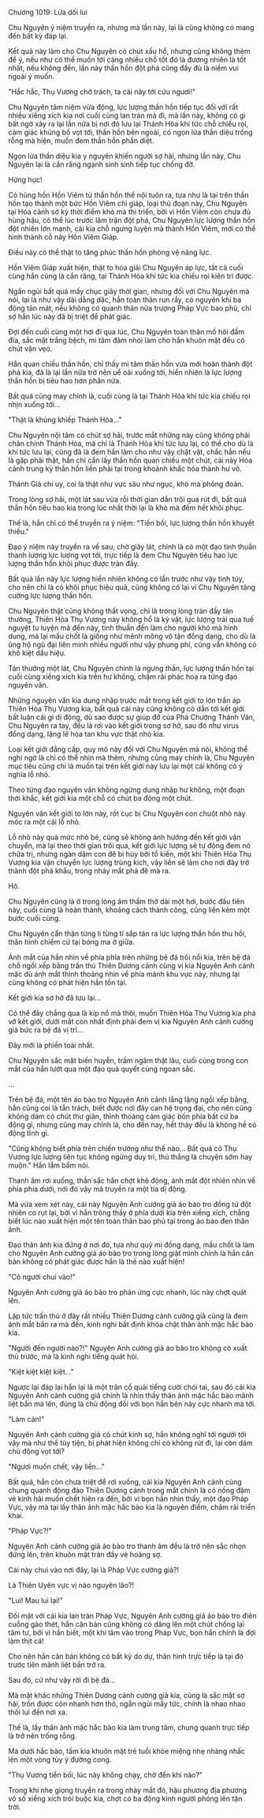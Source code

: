 




Chương 1019: Lừa dối lui


Chu Nguyên ý niệm truyền ra, nhưng mà lần này, lại là cũng không có mang đến bất kỳ đáp lại.

Kết quả này làm cho Chu Nguyên có chút xấu hổ, nhưng cũng không thèm để ý, nếu như có thể muốn tới càng nhiều chỗ tốt đó là đương nhiên là tốt nhất, nếu không đến, lần này thần hồn đột phá cũng đầy đủ là niềm vui ngoài ý muốn.

"Hắc hắc, Thụ Vương chớ trách, ta cái này tới cứu ngươi!"

Chu Nguyên tâm niệm vừa động, lực lượng thần hồn tiếp tục đối với rất nhiều xiềng xích kia nơi cuối cùng lan tràn mà đi, mà lần này, không có gì bất ngờ xảy ra lại lần nữa bị nơi đó lưu lại Thánh Hỏa khí tức chỗ chiếu rọi, cảm giác khủng bố vọt tới, thần hồn bên ngoài, có ngọn lửa thần diệu trống rỗng mà hiện, muốn đem thần hồn phần diệt.

Ngọn lửa thần diệu kia y nguyên khiến người sợ hãi, nhưng lần này, Chu Nguyên lại là cắn răng ngạnh sinh sinh tiếp tục chống đỡ.

Hừng hực!

Có hùng hồn Hồn Viêm từ thần hồn thể nội tuôn ra, tựa như là tại trên thần hồn tạo thành một bức Hồn Viêm chi giáp, loại thủ đoạn này, Chu Nguyên tại Hóa cảnh sơ kỳ thời điểm khó mà thi triển, bởi vì Hồn Viêm còn chưa đủ hùng hậu, có thể lúc trước lâm trận đột phá, Chu Nguyên lực lượng thần hồn đột nhiên lớn mạnh, cái kia chỗ ngưng luyện mà thành Hồn Viêm, mới có thể hình thành cỗ này Hồn Viêm Giáp.

Điều này có thể thật to tăng phúc thần hồn phòng vệ năng lực.

Hồn Viêm Giáp xuất hiện, thật to hóa giải Chu Nguyên áp lực, tất cả cuối cùng hắn cũng là cắn răng, tại Thánh Hỏa khí tức kia chiếu rọi kiên trì được.

Ngắn ngủi bất quá mấy chục giây thời gian, nhưng đối với Chu Nguyên mà nói, lại là như vậy dài dằng dặc, hắn toàn thân run rẩy, có nguyên khí ba động tản mát, nếu không có quanh thân nửa trượng Pháp Vực bao phủ, chỉ sợ hắn lúc này đã bị triệt để phát giác.

Đợi đến cuối cùng một hơi đi qua lúc, Chu Nguyên toàn thân mồ hôi đầm đìa, sắc mặt trắng bệch, mi tâm đâm nhói làm cho hắn khuôn mặt đều có chút vặn vẹo.

Hắn quan chiếu thần hồn, chỉ thấy mi tâm thần hồn vừa mới hoàn thành đột phá kia, đã là lại lần nữa trở nên uể oải xuống tới, hiển nhiên là lực lượng thần hồn bị tiêu hao hơn phân nửa.

Bất quá cũng may chính là, cuối cùng là tại Thánh Hỏa khí tức kia chiếu rọi nhịn xuống tới...

"Thật là khủng khiếp Thánh Hỏa..."

Chu Nguyên nội tâm có chút sợ hãi, trước mắt những này cũng không phải chân chính Thánh Hỏa, mà chỉ là Thánh Hỏa khí tức lưu lại, có thể cho dù là khí tức lưu lại, cũng đã là đem hắn làm cho như vậy chật vật, chắc hẳn nếu là gặp phải thật, hắn chỉ cần lấy thần hồn quan chiếu một chút, cái này Hóa cảnh trung kỳ thần hồn liền phải tại trong khoảnh khắc hóa thành hư vô.

Thánh Giả chi uy, coi là thật như vực sâu như ngục, khó mà phỏng đoán.

Trong lòng sợ hãi, một lát sau vừa rồi thời gian dần trôi qua rút đi, bất quá thần hồn tiêu hao kia trong lúc nhất thời lại là khó mà đếm hết khôi phục.

Thế là, hắn chỉ có thể truyền ra ý niệm: "Tiền bối, lực lượng thần hồn khuyết thiếu."

Đạo ý niệm này truyền ra về sau, chờ giây lát, chính là có một đạo tinh thuần thanh lương lực lượng vọt tới, trực tiếp là đem Chu Nguyên tiêu hao lực lượng thần hồn khôi phục được tràn đầy.

Bất quá lần này lực lượng hiển nhiên không có lần trước như vậy tinh túy, cho nên chỉ là có khôi phục hiệu quả, cũng không có lại vì Chu Nguyên tăng cường lực lượng thần hồn.

Chu Nguyên thật cũng không thất vọng, chỉ là trong lòng tràn đầy tán thưởng, Thiên Hỏa Thụ Vương này không hổ là kỳ vật, lực lượng trải qua tuế nguyệt tu luyện mà đến này, tinh thuần đến làm cho người khó mà hình dung, mà lại mấu chốt là giống như mênh mông vô tận đồng dạng, cho dù là ủng hộ ngũ đại liên minh nhiều người như vậy phung phí, cũng vẫn không có khô kiệt dấu hiệu.

Tán thưởng một lát, Chu Nguyên chính là ngưng thần, lực lượng thần hồn tại cuối cùng xiềng xích kia trên hư không, chậm rãi phác hoạ ra từng đạo nguyên văn.

Những nguyên văn kia dung nhập trước mắt trong kết giới to lớn trấn áp Thiên Hỏa Thụ Vương kia, bất quá cái này cũng không có dẫn tới kết giới bất luận cái gì dị động, dù sao được sự giúp đỡ của Phá Chướng Thánh Văn, Chu Nguyên ra tay, đều là rơi vào kết giới trong sơ hở, sau đó như virus đồng dạng, lặng lẽ hòa tan khu vực thật nhỏ kia.

Loại kết giới đẳng cấp, quy mô này đối với Chu Nguyên mà nói, không thể nghi ngờ là chỉ có thể nhìn mà thèm, nhưng cũng may chính là, Chu Nguyên mục tiêu cũng chỉ là muốn tại trên kết giới này lưu lại một cái không có ý nghĩa lỗ nhỏ.

Theo từng đạo nguyên văn không ngừng dung nhập hư không, một đoạn thời khắc, kết giới kia một chỗ có chút ba động một chút.

Nguyên văn kết giới to lớn này, rốt cục bị Chu Nguyên con chuột nhỏ này móc ra một cái lỗ nhỏ.

Lỗ nhỏ này quá mức nhỏ bé, cũng sẽ không ảnh hưởng đến kết giới vận chuyển, mà lại theo thời gian trôi qua, kết giới lực lượng sẽ tự động đem nó chữa trị, nhưng ngàn dặm con đê bị hủy bởi tổ kiến, một khi Thiên Hỏa Thụ Vương kia vận chuyển lực lượng trùng kích, vậy liền sẽ làm cho nơi đây trở thành đột phá khẩu, trong nháy mắt phá đê mà ra.

Hô.

Chu Nguyên cũng là ở trong lòng âm thầm thở dài một hơi, bước đầu tiên này, cuối cùng là hoàn thành, khoảng cách thành công, cũng liền kém một bước cuối cùng.

Chu Nguyên cẩn thận từng li từng tí sắp tán ra lực lượng thần hồn thu hồi, thân hình chiếm cứ tại bóng ma ở giữa.

Ánh mắt của hắn nhìn về phía phía trên những bệ đá trôi nổi kia, trên bệ đá chỗ ngồi xếp bằng trấn thủ Thiên Dương cảnh cùng vị kia Nguyên Anh cảnh mặc dù ánh mắt thỉnh thoảng nhìn về phía mảnh khu vực này, nhưng lại cũng không có phát hiện hắn tồn tại.

Kết giới kia sơ hở đã lưu lại...

Có thể đây chẳng qua là kíp nổ mà thôi, muốn Thiên Hỏa Thụ Vương kia phá vỡ kết giới, dưới mắt còn nhất định phải đem vị kia Nguyên Anh cảnh cường giả bức ra bệ đá vị trí...

Đây mới là phiền toái nhất.

Chu Nguyên sắc mặt biến huyễn, trầm ngâm thật lâu, cuối cùng trong con mắt của hắn lướt qua một đạo quả quyết cùng ngoan sắc.

...

Trên bệ đá, một tên áo bào tro Nguyên Anh cảnh lẳng lặng ngồi xếp bằng, hắn cũng coi là tẫn trách, biết được nơi đây can hệ trọng đại, cho nên cũng không dám có chút thư giãn, thỉnh thoảng cảm giác bốn phía bất cứ ba động gì, nhưng cũng may chính là, cho đến nay, hết thảy đều là không hề có động tĩnh gì.

"Cũng không biết phía trên chiến trường như thế nào... Bất quá có Thụ Vương lực lượng liên tục không ngừng duy trì, thủ thắng là chuyện sớm hay muộn." Hắn lẩm bẩm nói.

Thanh âm rơi xuống, thần sắc hắn chợt khẽ động, ánh mắt đột nhiên nhìn về phía phía dưới, nơi đó vậy mà truyền ra một tia dị động.

Mà vừa xem xét này, cái này Nguyên Anh cường giả áo bào tro đồng tử đột nhiên co rụt lại, bởi vì hắn trông thấy ở phía dưới kia trên xiềng xích, chẳng biết lúc nào xuất hiện một tên toàn thân bao phủ tại trong áo bào đen thân ảnh.

Đạo thân ảnh kia đứng ở nơi đó, tựa như quỷ mị đồng dạng, mấu chốt là làm cho Nguyên Anh cường giả áo bào tro trong lòng giật mình chính là hắn căn bản không có phát giác được hắn là thế nào xuất hiện!

"Có người chui vào!"

Nguyên Anh cường giả áo bào tro phản ứng cực nhanh, lúc này chợt quát lên.

Lập tức trấn thủ ở đây rất nhiều Thiên Dương cảnh cường giả cũng là đem ánh mắt bắn ra mà đến, kinh nghi bất định khóa chặt thân ảnh mặc hắc bào kia.

"Người đến người nào?!" Nguyên Anh cường giả áo bào tro không có xuất thủ trước, mà là kinh nghi tiếng quát hỏi.

"Kiệt kiệt kiệt kiệt..."

Ngược lại đáp lại hắn lại là một trận cổ quái tiếng cười chói tai, sau đó cái kia Nguyên Anh cảnh cường giả chính là nhìn thấy thân ảnh mặc hắc bào mãnh liệt bắn mà lên, đúng là chủ động đối với bọn hắn bên này cực nhanh mà tới.

"Làm càn!"

Nguyên Anh cảnh cường giả có chút kinh sợ, hắn không nghĩ tới người tới vậy mà như thế tùy tiện, bị phát hiện không chỉ có không rút đi, lại còn dám chủ động vọt tới?

"Ngươi muốn chết, vậy liền..."

Bất quá, hắn còn chưa triệt để rơi xuống, cái kia Nguyên Anh cảnh cùng chung quanh đông đảo Thiên Dương cảnh trong mắt chính là có nồng đậm vẻ kinh hãi muốn chết hiện ra đến, bởi vì bọn hắn nhìn thấy, một đạo Pháp Vực, vậy mà tại lấy thân ảnh mặc hắc bào kia là nguyên điểm, chậm rãi triển khai.

"Pháp Vực?!"

Nguyên Anh cảnh cường giả áo bào tro thanh âm đều là trở nên sắc nhọn đứng lên, trên khuôn mặt tràn đầy vẻ hoảng sợ.

Cái này chui vào nơi đây, lại là Pháp Vực cường giả?!

Là Thiên Uyên vực vị nào nguyên lão?!

"Lui! Mau lui lại!"

Đối mặt với cái kia lan tràn Pháp Vực, Nguyên Anh cường giả áo bào tro điên cuồng gào thét, hắn căn bản cũng không có dâng lên một chút chống lại tâm tư, bởi vì hắn biết, một khi lâm vào trong Pháp Vực, bọn hắn chính là đợi làm thịt cá!

Cho nên hắn căn bản không có bất kỳ do dự, thân hình trực tiếp là tại đó trước tiên mãnh liệt bắn trở ra.

Sau đó, cứ như vậy rời đi bệ đá...

Mà mặt khác những Thiên Dương cảnh cường giả kia, cũng là sắc mặt sợ hãi, trốn được còn nhanh hơn thỏ, ngắn ngủi mấy tức, chính là nhao nhao thối lui đến nơi xa.

Thế là, lấy thân ảnh mặc hắc bào kia làm trung tâm, chung quanh trực tiếp là trở nên trống rỗng.

Mà dưới hắc bào, tấm kia khuôn mặt trẻ tuổi khóe miệng nhẹ nhàng nhấc lên một vòng tùy ý đường cong.

"Thụ Vương tiền bối, lúc này không chạy, chờ đến khi nào?"

Trong khi nhẹ giọng truyền ra trong nháy mắt đó, hậu phương địa phương vô số xiềng xích trói buộc kia, chợt có ba động kinh người phóng lên tận trời.




